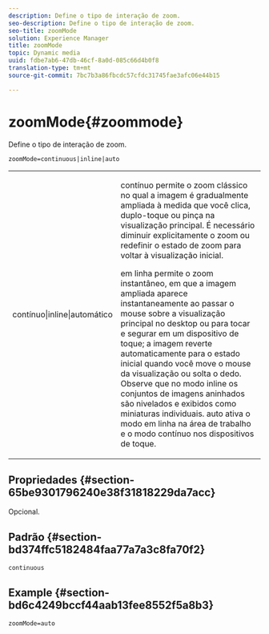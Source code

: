```yaml
---
description: Define o tipo de interação de zoom.
seo-description: Define o tipo de interação de zoom.
seo-title: zoomMode
solution: Experience Manager
title: zoomMode
topic: Dynamic media
uuid: fdbe7ab6-47db-46cf-8a0d-085c66d4b0f8
translation-type: tm+mt
source-git-commit: 7bc7b3a86fbcdc57cfdc31745fae3afc06e44b15

---
```



# zoomMode{#zoommode}

Define o tipo de interação de zoom.

`zoomMode=continuous|inline|auto`

<table id="table_E314540D347D47699C04EB80D20C0721"> 
 <tbody> 
  <tr> 
   <td colname="col1"> <p> <span class="codeph"> contínuo|inline|automático </span> </p> </td> 
   <td colname="col2"> <p> <span class="codeph"> contínuo </span> permite o zoom clássico no qual a imagem é gradualmente ampliada à medida que você clica, duplo-toque ou pinça na visualização principal. É necessário diminuir explicitamente o zoom ou redefinir o estado de zoom para voltar à visualização inicial. </p> <p> <span class="codeph"> em linha </span> permite o zoom instantâneo, em que a imagem ampliada aparece instantaneamente ao passar o mouse sobre a visualização principal no desktop ou para tocar e segurar em um dispositivo de toque; a imagem reverte automaticamente para o estado inicial quando você move o mouse da visualização ou solta o dedo. Observe que no modo <span class="codeph"> inline </span> os conjuntos de imagens aninhados são nivelados e exibidos como miniaturas individuais. <span class="codeph"> auto </span> ativa o modo em linha na área de trabalho e o modo contínuo nos dispositivos de toque. </p> </td> 
  </tr> 
 </tbody> 
</table>

## Propriedades {#section-65be9301796240e38f31818229da7acc}

Opcional.

## Padrão {#section-bd374ffc5182484faa77a7a3c8fa70f2}

`continuous`

## Example {#section-bd6c4249bccf44aab13fee8552f5a8b3}

`zoomMode=auto`
